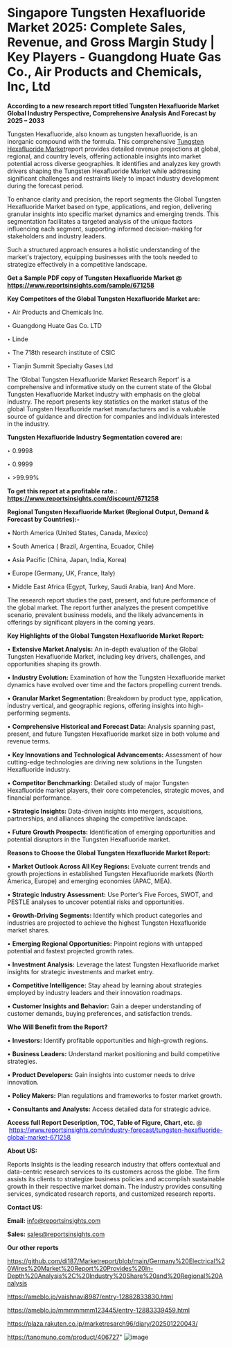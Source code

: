 # Singapore Tungsten Hexafluoride Market 2025: Complete Sales, Revenue, and Gross Margin Study | Key Players - Guangdong Huate Gas Co., Air Products and Chemicals, Inc, Ltd

<strong>According to a new research report titled Tungsten Hexafluoride Market Global Industry Perspective, Comprehensive Analysis And Forecast by 2025 – 2033</strong>

Tungsten Hexafluoride, also known as tungsten hexafluoride, is an inorganic compound with the formula. This comprehensive <a href=https://www.reportsinsights.com/sample/671258>Tungsten Hexafluoride Market</a>report provides detailed revenue projections at global, regional, and country levels, offering actionable insights into market potential across diverse geographies. It identifies and analyzes key growth drivers shaping the Tungsten Hexafluoride Market while addressing significant challenges and restraints likely to impact industry development during the forecast period.

To enhance clarity and precision, the report segments the Global Tungsten Hexafluoride Market based on type, applications, and region, delivering granular insights into specific market dynamics and emerging trends. This segmentation facilitates a targeted analysis of the unique factors influencing each segment, supporting informed decision-making for stakeholders and industry leaders.

Such a structured approach ensures a holistic understanding of the market's trajectory, equipping businesses with the tools needed to strategize effectively in a competitive landscape.

<strong>Get a Sample PDF copy of Tungsten Hexafluoride Market </strong><strong>@<a href=https://www.reportsinsights.com/sample/671258 style=color:#0000ff;> https://www.reportsinsights.com/sample/671258</a></strong></font>

<strong>Key Competitors of the Global Tungsten Hexafluoride Market are:</strong>

‣ Air Products and Chemicals Inc.

‣ Guangdong Huate Gas Co. LTD

‣ Linde

‣ The 718th research institute of CSIC

‣ Tianjin Summit Specialty Gases Ltd

The ‘Global Tungsten Hexafluoride Market Research Report’ is a comprehensive and informative study on the current state of the Global Tungsten Hexafluoride Market industry with emphasis on the global industry. The report presents key statistics on the market status of the global Tungsten Hexafluoride market manufacturers and is a valuable source of guidance and direction for companies and individuals interested in the industry.

<strong>Tungsten Hexafluoride Industry Segmentation covered are:</strong>

‣ 0.9998

‣ 0.9999

‣ >99.99%

<strong>To get this report at a profitable rate.: <a href=https://www.reportsinsights.com/discount/671258 style=color:#0000ff;>https://www.reportsinsights.com/discount/671258</a></strong></font>

<strong>Regional Tungsten Hexafluoride Market (Regional Output, Demand &amp; Forecast by Countries):-</strong>

• North America (United States, Canada, Mexico)

• South America ( Brazil, Argentina, Ecuador, Chile)

• Asia Pacific (China, Japan, India, Korea)

• Europe (Germany, UK, France, Italy)

• Middle East Africa (Egypt, Turkey, Saudi Arabia, Iran) And More.

The research report studies the past, present, and future performance of the global market. The report further analyzes the present competitive scenario, prevalent business models, and the likely advancements in offerings by significant players in the coming years.

<strong>Key Highlights of the Global Tungsten Hexafluoride Market Report:</strong>

• <strong>Extensive Market Analysis:</strong> An in-depth evaluation of the Global Tungsten Hexafluoride Market, including key drivers, challenges, and opportunities shaping its growth.

• <strong>Industry Evolution:</strong> Examination of how the Tungsten Hexafluoride market dynamics have evolved over time and the factors propelling current trends.

• <strong>Granular Market Segmentation:</strong> Breakdown by product type, application, industry vertical, and geographic regions, offering insights into high-performing segments.

• <strong>Comprehensive Historical and Forecast Data:</strong> Analysis spanning past, present, and future Tungsten Hexafluoride market size in both volume and revenue terms.

• <strong>Key Innovations and Technological Advancements:</strong> Assessment of how cutting-edge technologies are driving new solutions in the Tungsten Hexafluoride industry.

• <strong>Competitor Benchmarking:</strong> Detailed study of major Tungsten Hexafluoride market players, their core competencies, strategic moves, and financial performance.

• <strong>Strategic Insights:</strong> Data-driven insights into mergers, acquisitions, partnerships, and alliances shaping the competitive landscape.

• <strong>Future Growth Prospects:</strong> Identification of emerging opportunities and potential disruptors in the Tungsten Hexafluoride market.

<strong>Reasons to Choose the Global Tungsten Hexafluoride Market Report:</strong>

• <strong>Market Outlook Across All Key Regions:</strong> Evaluate current trends and growth projections in established Tungsten Hexafluoride markets (North America, Europe) and emerging economies (APAC, MEA).

• <strong>Strategic Industry Assessment:</strong> Use Porter’s Five Forces, SWOT, and PESTLE analyses to uncover potential risks and opportunities.

• <strong>Growth-Driving Segments:</strong> Identify which product categories and industries are projected to achieve the highest Tungsten Hexafluoride market shares.

• <strong>Emerging Regional Opportunities:</strong> Pinpoint regions with untapped potential and fastest projected growth rates.

• <strong>Investment Analysis:</strong> Leverage the latest Tungsten Hexafluoride market insights for strategic investments and market entry.

• <strong>Competitive Intelligence:</strong> Stay ahead by learning about strategies employed by industry leaders and their innovation roadmaps.

• <strong>Customer Insights and Behavior:</strong> Gain a deeper understanding of customer demands, buying preferences, and satisfaction trends.

<strong>Who Will Benefit from the Report?</strong>

• <strong>Investors:</strong> Identify profitable opportunities and high-growth regions.

• <strong>Business Leaders:</strong> Understand market positioning and build competitive strategies.

• <strong>Product Developers:</strong> Gain insights into customer needs to drive innovation.

• <strong>Policy Makers:</strong> Plan regulations and frameworks to foster market growth.

• <strong>Consultants and Analysts:</strong> Access detailed data for strategic advice.
</ul>
<strong>Access full Report Description, TOC, Table of Figure, Chart, etc. </strong>@  <a href=https://www.reportsinsights.com/industry-forecast/tungsten-hexafluoride-global-market-671258 style=color:#0000ff;>https://www.reportsinsights.com/industry-forecast/tungsten-hexafluoride-global-market-671258</a></font>

<strong><strong>About US</strong>:</strong>

Reports Insights is the leading research industry that offers contextual and data-centric research services to its customers across the globe. The firm assists its clients to strategize business policies and accomplish sustainable growth in their respective market domain. The industry provides consulting services, syndicated research reports, and customized research reports.

<strong>Contact US:</strong>

<p class=""""><b>Email:</b> <a href=mailto:info@reportsinsights.com>info@reportsinsights.com</a></p>
<p class=""""><b>Sales:</b> <a href=mailto:sales@reportsinsights.com>sales@reportsinsights.com</a></p>

<strong>Our other reports</strong>

<a href=https://github.com/di187/Marketreport/blob/main/Germany%20Electrical%20Wires%20Market%20Report%20Provides%20In-Depth%20Analysis%2C%20Industry%20Share%20and%20Regional%20Analysis>https://github.com/di187/Marketreport/blob/main/Germany%20Electrical%20Wires%20Market%20Report%20Provides%20In-Depth%20Analysis%2C%20Industry%20Share%20and%20Regional%20Analysis</a>

<a href=https://ameblo.jp/vaishnavi8987/entry-12882833830.html>https://ameblo.jp/vaishnavi8987/entry-12882833830.html</a>

<a href=https://ameblo.jp/mmmmmmm123445/entry-12883339459.html>https://ameblo.jp/mmmmmmm123445/entry-12883339459.html</a>

<a href=https://plaza.rakuten.co.jp/marketresarch96/diary/202501220043/>https://plaza.rakuten.co.jp/marketresarch96/diary/202501220043/</a>

<a href=https://tanomuno.com/product/406727>https://tanomuno.com/product/406727</a>"
![image](https://github.com/user-attachments/assets/a3ed9a70-f120-4896-b4bd-b5b69690d90b)
